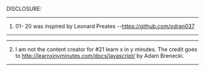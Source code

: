 DISCLOSURE:
**************************************
1. 01- 20 was inspired by Leonard Preates --https://github.com/odran037
**************************************

**************************************
2. I am not the content creator for #21 learn x in y minutes. The credit goes to http://learnxinyminutes.com/docs/javascript/ by Adam Brenecki.
**************************************

